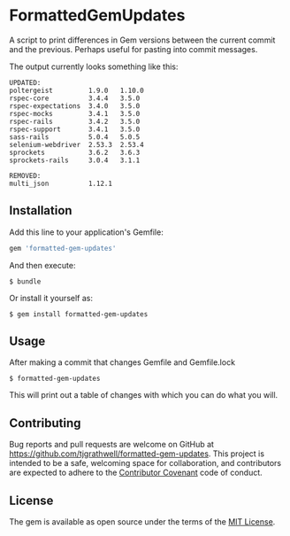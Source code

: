 # FormattedGemUpdates

A script to print differences in Gem versions between the current commit and the previous. Perhaps useful for pasting into commit messages.

The output currently looks something like this:

```
UPDATED:
poltergeist         1.9.0   1.10.0
rspec-core          3.4.4   3.5.0
rspec-expectations  3.4.0   3.5.0
rspec-mocks         3.4.1   3.5.0
rspec-rails         3.4.2   3.5.0
rspec-support       3.4.1   3.5.0
sass-rails          5.0.4   5.0.5
selenium-webdriver  2.53.3  2.53.4
sprockets           3.6.2   3.6.3
sprockets-rails     3.0.4   3.1.1

REMOVED:
multi_json          1.12.1
```

## Installation

Add this line to your application's Gemfile:

```ruby
gem 'formatted-gem-updates'
```

And then execute:

    $ bundle

Or install it yourself as:

    $ gem install formatted-gem-updates

## Usage

After making a commit that changes Gemfile and Gemfile.lock

    $ formatted-gem-updates

This will print out a table of changes with which you can do what you will.

## Contributing

Bug reports and pull requests are welcome on GitHub at https://github.com/tjgrathwell/formatted-gem-updates. This project is intended to be a safe, welcoming space for collaboration, and contributors are expected to adhere to the [Contributor Covenant](contributor-covenant.org) code of conduct.


## License

The gem is available as open source under the terms of the [MIT License](http://opensource.org/licenses/MIT).

